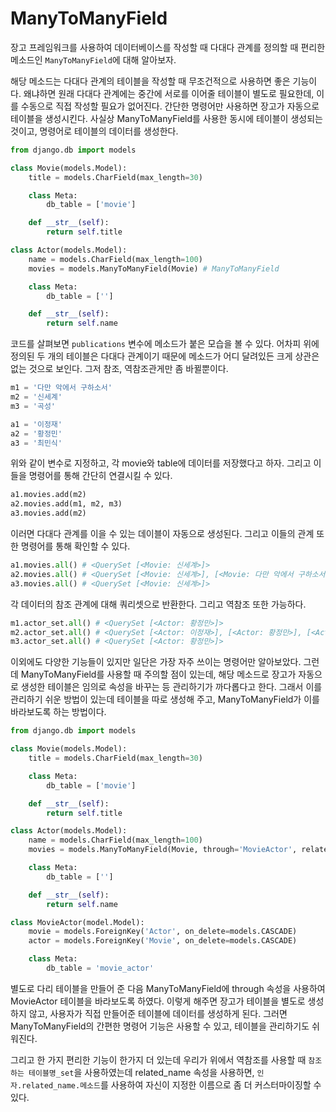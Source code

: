 # ManyToManyField

장고 프레임워크를 사용하여 데이터베이스를 작성할 때 다대다 관계를 정의할 때 편리한 메소드인 `ManyToManyField`에 대해 알아보자.

해당 메소드는 다대다 관계의 테이블을 작성할 때 무조건적으로 사용하면 좋은 기능이다. 왜냐하면 원래 다대다 관계에는 중간에 서로를 이어줄 테이블이 별도로 필요한데, 이를 수동으로 직접 작성할 필요가 없어진다. 간단한 명령어만 사용하면 장고가 자동으로 테이블을 생성시킨다. 사실상 ManyToManyField를 사용한 동시에 테이블이 생성되는 것이고, 명령어로 테이블의 데이터를 생성한다.

```python
from django.db import models

class Movie(models.Model):
    title = models.CharField(max_length=30)

    class Meta:
        db_table = ['movie']

    def __str__(self):
        return self.title

class Actor(models.Model):
    name = models.CharField(max_length=100)
    movies = models.ManyToManyField(Movie) # ManyToManyField

    class Meta:
        db_table = ['']

    def __str__(self):
        return self.name
```

코드를 살펴보면 `publications` 변수에 메소드가 붙은 모습을 볼 수 있다. 어차피 위에 정의된 두 개의 테이블은 다대다 관계이기 때문에 메소드가 어디 달려있든 크게 상관은 없는 것으로 보인다. 그저 참조, 역참조관게만 좀 바뀔뿐이다.

```python
m1 = '다만 악에서 구하소서'
m2 = '신세계'
m3 = '곡성'

a1 = '이정재'
a2 = '황정민'
a3 = '최민식'
```

위와 같이 변수로 지정하고, 각 movie와 table에 데이터를 저장했다고 하자. 그리고 이들을 명령어를 통해 간단히 연결시킬 수 있다.

```python
a1.movies.add(m2)
a2.movies.add(m1, m2, m3)
a3.movies.add(m2)
```

이러면 다대다 관계를 이을 수 있는 데이블이 자동으로 생성된다. 그리고 이들의 관계 또한 명령어를 통해 확인할 수 있다.

```python
a1.movies.all() # <QuerySet [<Movie: 신세계>]>
a2.movies.all() # <QuerySet [<Movie: 신세계>], [<Movie: 다만 악에서 구하소서>, [<Movie: 곡성>]]>
a3.movies.all() # <QuerySet [<Movie: 신세계>]>
```

각 데이터의 참조 관계에 대해 쿼리셋으로 반환한다. 그리고 역참조 또한 가능하다.

```python
m1.actor_set.all() # <QuerySet [<Actor: 황정민>]>
m2.actor_set.all() # <QuerySet [<Actor: 이정재>], [<Actor: 황정민>], [<Actor: 최민식>]>
m3.actor_set.all() # <QuerySet [<Actor: 황정민>]>
```

이외에도 다양한 기능들이 있지만 일단은 가장 자주 쓰이는 명령어만 알아보았다. 그런데 ManyToManyField를 사용할 때 주의할 점이 있는데, 해당 메소드로 장고가 자동으로 생성한 테이블은 임의로 속성을 바꾸는 등 관리하기가 까다롭다고 한다. 그래서 이를 관리하기 쉬운 방법이 있는데 테이블을 따로 생성해 주고, ManyToManyField가 이를 바라보도록 하는 방법이다.

```python
from django.db import models

class Movie(models.Model):
    title = models.CharField(max_length=30)

    class Meta:
        db_table = ['movie']

    def __str__(self):
        return self.title

class Actor(models.Model):
    name = models.CharField(max_length=100)
    movies = models.ManyToManyField(Movie, through='MovieActor', related_name='actor') # ManyToManyField

    class Meta:
        db_table = ['']

    def __str__(self):
        return self.name

class MovieActor(model.Model):
    movie = models.ForeignKey('Actor', on_delete=models.CASCADE)
    actor = models.ForeignKey('Movie', on_delete=models.CASCADE)

    class Meta:
        db_table = 'movie_actor'
```

별도로 다리 테이블을 만들어 준 다음 ManyToManyField에 through 속성을 사용하여 MovieActor 테이블을 바라보도록 하였다. 이렇게 해주면 장고가 테이블을 별도로 생성하지 않고, 사용자가 직접 만들어준 테이블에 데이터를 생성하게 된다. 그러면 ManyToManyField의 간편한 명령어 기능은 사용할 수 있고, 테이블을 관리하기도 쉬워진다.

그리고 한 가지 편리한 기능이 한가지 더 있는데 우리가 위에서 역참조를 사용할 때 `참조하는 테이블명_set`을 사용하였는데 related_name 속성을 사용하면, `인자.related_name.메소드`를 사용하여 자신이 지정한 이름으로 좀 더 커스터마이징할 수 있다.
